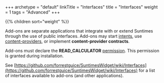 +++
archetype = "default"
linkTitle = "Interfaces"
title = "Interfaces"
weight = 1
tags = "Advanced"
+++

{{% children sort="weight" %}}

Add-ons are separate applications that integrate with or extend Suntimes through the use of public interfaces. Add-ons may start [intents](https://developer.android.com/guide/components/intents-filters), use [content-providers](https://developer.android.com/guide/topics/providers/content-providers), or implement **content-provider contracts**.

Add-ons must declare the **READ_CALCULATOR** [permission](/privacy/#permissions). This permission is granted during installation.

See [https://github.com/forrestguice/SuntimesWidget/wiki/Interfaces](https://github.com/forrestguice/SuntimesWidget/wiki/Interfaces) for a list of interfaces available to add-ons (and other applications).
